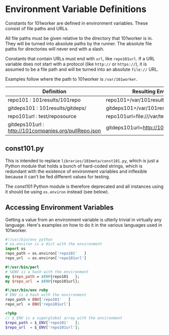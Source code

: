 Environment Variable Definitions
================================

Constants for 101worker are defined in environment variables. These consist of file paths and URLs.

All file paths must be given relative to the directory that 101worker is in. They will be turned into absolute paths by the runner. The absolute file paths for directories will never end with a slash.

Constants that contain URLs must end with `url`, like `repo101url`. If a URL variable does not start with a protocol (like `http://` or `https://`), it is assumed to be a file path and will be turned into an absolute `file://` URL.

Examples follow where the path to 101worker is `/var/101worker`.

Definition                                            | Resulting Environment Variable
----------------------------------------------------- | ---------------------------------------------------
repo101       : 101results/101repo                    |       repo101=/var/101results/101repo
gitdeps101    : 101results/gitdeps/                   |    gitdeps101=/var/101results/gitdeps
repo101url    : test/reposource                       |    repo101url=file:///var/test/reposource
gitdeps101url : http://101companies.org/pullRepo.json | gitdeps101url=http://101companies.org/pullRepo.json

const101.py
-----------

This is intended to replace `libraries/101meta/const101.py`, which is just a Python module that holds a bunch of hard-coded strings, which is redundant with the existence of environment variables and inflexible because it can't be fed different values for testing.

The const101 Python module is therefore deprecated and all instances using it should be using `os.environ` instead (see below).

Accessing Environment Variables
-------------------------------

Getting a value from an environment variable is utterly trivial in virtually any language. Here's examples on how to do it in the various languages used in 101worker.

```python
#!/usr/bin/env python
# os.environ is a dict with the environment
import os
repo_path = os.environ['repo101'   ]
repo_url  = os.environ['repo101url']
```

```perl
#!/usr/bin/perl
# %ENV is a hash with the environment
my $repo_path = $ENV{repo101   };
my $repo_url  = $ENV{repo101url};
```

```ruby
#!/usr/bin/env ruby
# ENV is a hash with the environment
repo_path = ENV['repo101'   ]
repo_url  = ENV['repo101url']
```

```php
<?php
// $_ENV is a superglobal array with the environment
$repo_path = $_ENV['repo101'   ];
$repo_url  = $_ENV['repo101url'];
```
